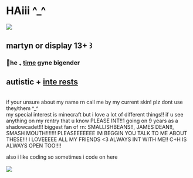 # HAiii ^_^ 
<img src="https://files.catbox.moe/52b3fw.png">
<h2>martyn or display 13+ ꒱<br></h4>
<h3>🍍he ₊ <a href="https://en.pronouns.page/@limitedlife">time</a> gyne bigender<br></h3>
<h2>autistic + <a href="https://rentry.co/periodictablenya">inte rests</a></h2>
<br>if your unsure about my name rn call me by my current skin!
plz dont use they/them ^_^
<br>
my special interest is minecraft but i love a lot of different things!!
if u see anything on my rentry that u know PLEASE INT!!1
going on 9 years as a shadowcadet!!! biggest fan of rn: SMALLISHBEANS!!,
JAMES DEAN!!, SMASH MOUTH!!!!!!! PLEASEEEEEEE IM BEGGIN YOU TALK TO ME ABOUT THESE!!!
I LOVEEEEE ALL MY FRIENDS <3 ALWAYS INT WITH ME!!
C+H IS ALWAYS OPEN TOO!!!!
<br>
<p>also i like coding so sometimes i code on here<!!</p>
<br>
<br>
<img src="https://codehs.com/uploads/433549f997906dcefd9f70820b77b08c">
